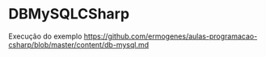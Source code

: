 # DBMySQLCSharp
Execução do exemplo https://github.com/ermogenes/aulas-programacao-csharp/blob/master/content/db-mysql.md
